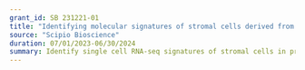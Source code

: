 ```yaml
---
grant_id: SB 231221-01 
title: "Identifying molecular signatures of stromal cells derived from genetically engineered mouse models (GEMMS) of prostate cancer"
source: "Scipio Bioscience"
duration: 07/01/2023-06/30/2024  
summary: Identify single cell RNA-seq signatures of stromal cells in prostate cancer. 
---
```

